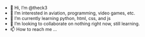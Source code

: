 - 👋 Hi, I’m @theck3
- 👀 I’m interested in aviation, programming, video games, etc.
- 🌱 I’m currently learning python, html, css, and js
- 💞️ I’m looking to collaborate on nothing right now, still learning.
- 📫 How to reach me ...

<!---
theck3/theck3 is a ✨ special ✨ repository because its `README.md` (this file) appears on your GitHub profile.
You can click the Preview link to take a look at your changes.
--->
